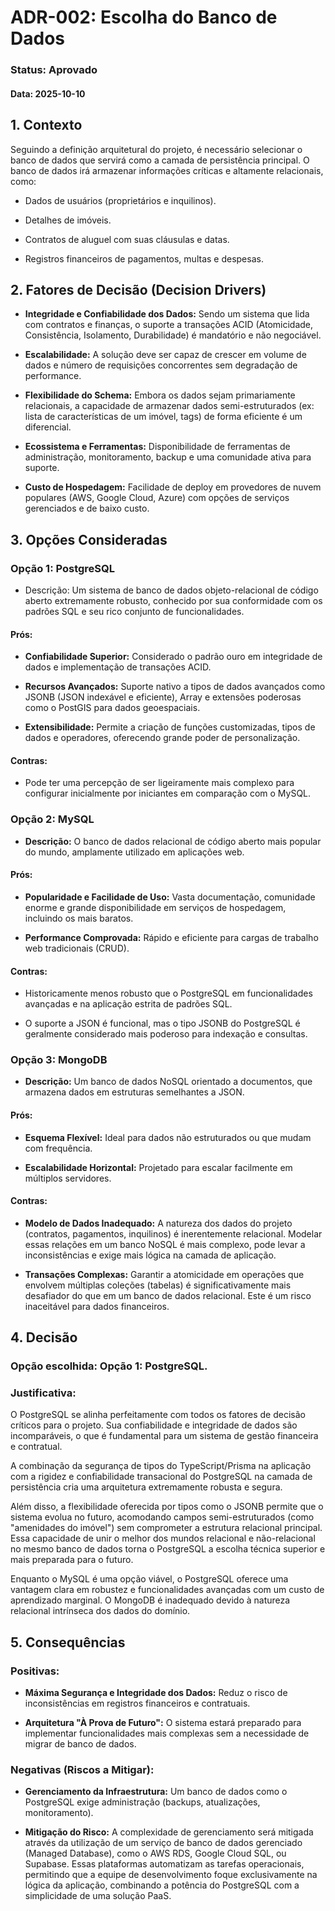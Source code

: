 # ADR-002: Escolha do Banco de Dados

### Status: Aprovado

#### Data: 2025-10-10

## 1. Contexto
Seguindo a definição arquitetural do projeto, é necessário selecionar o banco de dados que servirá como a camada de persistência principal. O banco de dados irá armazenar informações críticas e altamente relacionais, como:

- Dados de usuários (proprietários e inquilinos).

- Detalhes de imóveis.

- Contratos de aluguel com suas cláusulas e datas.

- Registros financeiros de pagamentos, multas e despesas.

## 2. Fatores de Decisão (Decision Drivers)

- **Integridade e Confiabilidade dos Dados:** Sendo um sistema que lida com contratos e finanças, o suporte a transações ACID (Atomicidade, Consistência, Isolamento, Durabilidade) é mandatório e não negociável.

- **Escalabilidade:** A solução deve ser capaz de crescer em volume de dados e número de requisições concorrentes sem degradação de performance.

- **Flexibilidade do Schema:** Embora os dados sejam primariamente relacionais, a capacidade de armazenar dados semi-estruturados (ex: lista de características de um imóvel, tags) de forma eficiente é um diferencial.

- **Ecossistema e Ferramentas:** Disponibilidade de ferramentas de administração, monitoramento, backup e uma comunidade ativa para suporte.

- **Custo de Hospedagem:** Facilidade de deploy em provedores de nuvem populares (AWS, Google Cloud, Azure) com opções de serviços gerenciados e de baixo custo.

## 3. Opções Consideradas

### Opção 1: PostgreSQL

- Descrição: Um sistema de banco de dados objeto-relacional de código aberto extremamente robusto, conhecido por sua conformidade com os padrões SQL e seu rico conjunto de funcionalidades.

#### Prós:

- **Confiabilidade Superior:** Considerado o padrão ouro em integridade de dados e implementação de transações ACID.

- **Recursos Avançados:** Suporte nativo a tipos de dados avançados como JSONB (JSON indexável e eficiente), Array e extensões poderosas como o PostGIS para dados geoespaciais.

- **Extensibilidade:** Permite a criação de funções customizadas, tipos de dados e operadores, oferecendo grande poder de personalização.

#### Contras:

- Pode ter uma percepção de ser ligeiramente mais complexo para configurar inicialmente por iniciantes em comparação com o MySQL.

### Opção 2: MySQL

- **Descrição:** O banco de dados relacional de código aberto mais popular do mundo, amplamente utilizado em aplicações web.

#### Prós:

- **Popularidade e Facilidade de Uso:** Vasta documentação, comunidade enorme e grande disponibilidade em serviços de hospedagem, incluindo os mais baratos.

- **Performance Comprovada:** Rápido e eficiente para cargas de trabalho web tradicionais (CRUD).

#### Contras:

- Historicamente menos robusto que o PostgreSQL em funcionalidades avançadas e na aplicação estrita de padrões SQL.

- O suporte a JSON é funcional, mas o tipo JSONB do PostgreSQL é geralmente considerado mais poderoso para indexação e consultas.

### Opção 3: MongoDB

- **Descrição:** Um banco de dados NoSQL orientado a documentos, que armazena dados em estruturas semelhantes a JSON.

#### Prós:

- **Esquema Flexível:** Ideal para dados não estruturados ou que mudam com frequência.

- **Escalabilidade Horizontal:** Projetado para escalar facilmente em múltiplos servidores.

#### Contras:

- **Modelo de Dados Inadequado:** A natureza dos dados do projeto (contratos, pagamentos, inquilinos) é inerentemente relacional. Modelar essas relações em um banco NoSQL é mais complexo, pode levar a inconsistências e exige mais lógica na camada de aplicação.

- **Transações Complexas:** Garantir a atomicidade em operações que envolvem múltiplas coleções (tabelas) é significativamente mais desafiador do que em um banco de dados relacional. Este é um risco inaceitável para dados financeiros.

## 4. Decisão

### Opção escolhida: Opção 1: PostgreSQL.

### Justificativa:
O PostgreSQL se alinha perfeitamente com todos os fatores de decisão críticos para o projeto. Sua confiabilidade e integridade de dados são incomparáveis, o que é fundamental para um sistema de gestão financeira e contratual.

A combinação da segurança de tipos do TypeScript/Prisma na aplicação com a rigidez e confiabilidade transacional do PostgreSQL na camada de persistência cria uma arquitetura extremamente robusta e segura.

Além disso, a flexibilidade oferecida por tipos como o JSONB permite que o sistema evolua no futuro, acomodando campos semi-estruturados (como "amenidades do imóvel") sem comprometer a estrutura relacional principal. Essa capacidade de unir o melhor dos mundos relacional e não-relacional no mesmo banco de dados torna o PostgreSQL a escolha técnica superior e mais preparada para o futuro.

Enquanto o MySQL é uma opção viável, o PostgreSQL oferece uma vantagem clara em robustez e funcionalidades avançadas com um custo de aprendizado marginal. O MongoDB é inadequado devido à natureza relacional intrínseca dos dados do domínio.

## 5. Consequências

### Positivas:

- **Máxima Segurança e Integridade dos Dados:** Reduz o risco de inconsistências em registros financeiros e contratuais.

- **Arquitetura "À Prova de Futuro":** O sistema estará preparado para implementar funcionalidades mais complexas sem a necessidade de migrar de banco de dados.

### Negativas (Riscos a Mitigar):

- **Gerenciamento da Infraestrutura:** Um banco de dados como o PostgreSQL exige administração (backups, atualizações, monitoramento).

- **Mitigação do Risco:** A complexidade de gerenciamento será mitigada através da utilização de um serviço de banco de dados gerenciado (Managed Database), como o AWS RDS, Google Cloud SQL, ou Supabase. Essas plataformas automatizam as tarefas operacionais, permitindo que a equipe de desenvolvimento foque exclusivamente na lógica da aplicação, combinando a potência do PostgreSQL com a simplicidade de uma solução PaaS.


